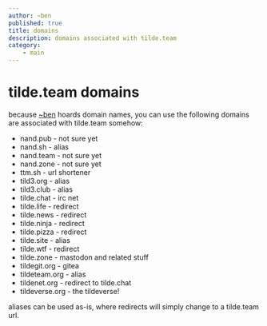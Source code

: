 ```yaml
---
author: ~ben
published: true
title: domains
description: domains associated with tilde.team
category: 
    - main
---
```


# tilde.team domains

because [~ben](https://tilde.team/~ben/) hoards domain names, you can use the following domains are associated with tilde.team somehow:

* nand.pub - not sure yet
* nand.sh - alias
* nand.team - not sure yet
* nand.zone - not sure yet
* ttm.sh - url shortener
* tild3.org - alias
* tild3.club - alias
* tilde.chat - irc net
* tilde.life - redirect
* tilde.news - redirect
* tilde.ninja - redirect
* tilde.pizza - redirect
* tilde.site - alias
* tilde.wtf - redirect
* tilde.zone - mastodon and related stuff
* tildegit.org - gitea
* tildeteam.org - alias
* tildenet.org - redirect to tilde.chat
* tildeverse.org - the tildeverse!

aliases can be used as-is, where redirects will simply change to a tilde.team url.

